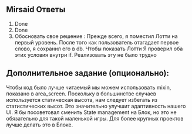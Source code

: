 
## Mirsaid Ответы

1. Done
2. Done
3. Обосновать свое решение :
   Прежде всего, я поместил Лотти на первый уровень. После того как пользователь отагадает первое слово, я сохранил его в db. Чтобы показать Лотти Я проверил оба этих условия внутри if. Реализовать эту не было трудно


## Дополнительное задание (опционально):
Чтобы код было лучше читаемый мы можем использовать mixin, показано в area_screen.
Поскольку в большинстве случаев используется статическая высота, нам следует избегать из статистических высот. Это значительно улучшит адаптивность нашего UI.
Я бы посоветовал сменить State management на Блок, но это не обязательно для такой маленькой игры. Для более крупных проектов лучше делать это в Блоке.
   